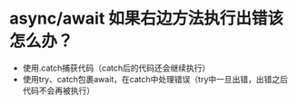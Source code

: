 # async/await 如果右边方法执行出错该怎么办？

<!-- 使用try、catch包裹await，在catch中处理错误 -->

* 使用.catch捕获代码（catch后的代码还会继续执行）
* 使用try、catch包裹await，在catch中处理错误（try中一旦出错，出错之后代码不会再被执行）
